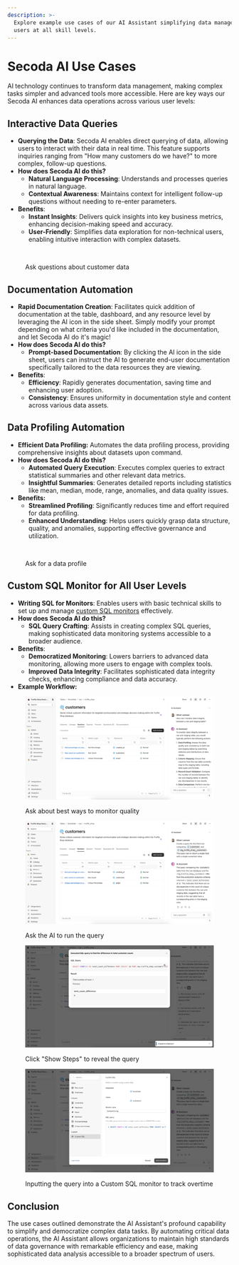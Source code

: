 ```yaml
---
description: >-
  Explore example use cases of our AI Assistant simplifying data management for
  users at all skill levels.
---
```


# Secoda AI Use Cases

AI technology continues to transform data management, making complex tasks simpler and advanced tools more accessible. Here are key ways our Secoda AI enhances data operations across various user levels:

## **Interactive Data Queries**

* **Querying the Data**: Secoda AI enables direct querying of data, allowing users to interact with their data in real time. This feature supports inquiries ranging from "How many customers do we have?" to more complex, follow-up questions.
* **How does Secoda AI do this?**
  * **Natural Language Processing**: Understands and processes queries in natural language.
  * **Contextual Awareness**: Maintains context for intelligent follow-up questions without needing to re-enter parameters.
* **Benefits**:
  * **Instant Insights**: Delivers quick insights into key business metrics, enhancing decision-making speed and accuracy.
  * **User-Friendly**: Simplifies data exploration for non-technical users, enabling intuitive interaction with complex datasets.

<figure><img src="../../.gitbook/assets/Screenshot 2024-05-10 at 3.43.37 PM.png" alt=""><figcaption><p>Ask questions about customer data</p></figcaption></figure>

## **Documentation Automation**

* **Rapid Documentation Creation**: Facilitates quick addition of documentation at the table, dashboard, and any resource level by leveraging the AI icon in the side sheet. Simply modify your prompt depending on what criteria you'd like included in the documentation, and let Secoda AI do it's magic!
* **How does Secoda AI do this?**
  * **Prompt-based Documentation**: By clicking the AI icon in the side sheet, users can instruct the AI to generate end-user documentation specifically tailored to the data resources they are viewing.
* **Benefits**:
  * **Efficiency**: Rapidly generates documentation, saving time and enhancing user adoption.
  * **Consistency**: Ensures uniformity in documentation style and content across various data assets.

## **Data Profiling Automation**

* **Efficient Data Profiling:** Automates the data profiling process, providing comprehensive insights about datasets upon command.
* **How does Secoda AI do this?**
  * **Automated Query Execution**: Executes complex queries to extract statistical summaries and other relevant data metrics.
  * **Insightful Summaries**: Generates detailed reports including statistics like mean, median, mode, range, anomalies, and data quality issues.
* **Benefits:**
  * **Streamlined Profiling**: Significantly reduces time and effort required for data profiling.
  * **Enhanced Understanding**: Helps users quickly grasp data structure, quality, and anomalies, supporting effective governance and utilization.

<figure><img src="../../.gitbook/assets/Screenshot 2024-05-10 at 3.47.23 PM.png" alt=""><figcaption><p>Ask for a data profile</p></figcaption></figure>

## **Custom SQL Monitor for All User Levels**

* **Writing SQL for Monitors**: Enables users with basic technical skills to set up and manage [custom SQL monitors](../monitoring.md#custom-sql-monitors) effectively.
* **How does Secoda AI do this?**
  * **SQL Query Crafting**: Assists in creating complex SQL queries, making sophisticated data monitoring systems accessible to a broader audience.
* **Benefits**:
  * **Democratized Monitoring**: Lowers barriers to advanced data monitoring, allowing more users to engage with complex tools.
  * **Improved Data Integrity**: Facilitates sophisticated data integrity checks, enhancing compliance and data accuracy.
* **Example Workflow:**

<figure><img src="../../.gitbook/assets/image (24).png" alt=""><figcaption><p>Ask about best ways to monitor quality</p></figcaption></figure>

<figure><img src="../../.gitbook/assets/image (25).png" alt=""><figcaption><p>Ask the AI to run the query</p></figcaption></figure>

<figure><img src="../../.gitbook/assets/image (26).png" alt=""><figcaption><p>Click "Show Steps" to reveal the query</p></figcaption></figure>

<figure><img src="../../.gitbook/assets/image (27).png" alt=""><figcaption><p>Inputting the query into a Custom SQL monitor to track overtime</p></figcaption></figure>

## Conclusion

The use cases outlined demonstrate the AI Assistant's profound capability to simplify and democratize complex data tasks. By automating critical data operations, the AI Assistant allows organizations to maintain high standards of data governance with remarkable efficiency and ease, making sophisticated data analysis accessible to a broader spectrum of users.
